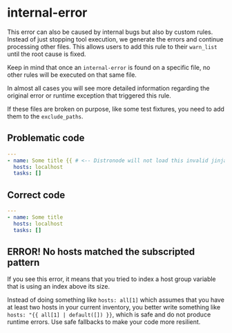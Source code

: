# internal-error

This error can also be caused by internal bugs but also by custom rules.
Instead of just stopping tool execution, we generate the errors and continue
processing other files. This allows users to add this rule to their `warn_list`
until the root cause is fixed.

Keep in mind that once an `internal-error` is found on a specific file, no
other rules will be executed on that same file.

In almost all cases you will see more detailed information regarding the
original error or runtime exception that triggered this rule.

If these files are broken on purpose, like some test fixtures, you need to add
them to the `exclude_paths`.

## Problematic code

```yaml
---
- name: Some title {{ # <-- Distronode will not load this invalid jinja template
  hosts: localhost
  tasks: []
```

## Correct code

```yaml
---
- name: Some title
  hosts: localhost
  tasks: []
```

## ERROR! No hosts matched the subscripted pattern

If you see this error, it means that you tried to index a host group variable
that is using an index above its size.

Instead of doing something like `hosts: all[1]` which assumes that you have
at least two hosts in your current inventory, you better write something like
`hosts: "{{ all[1] | default([]) }}`, which is safe and do not produce runtime
errors. Use safe fallbacks to make your code more resilient.
